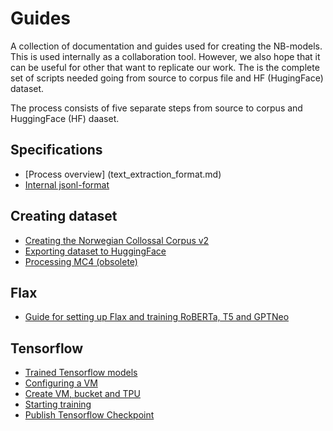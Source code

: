 # Guides
A collection of documentation and guides used for creating the NB-models. This is used internally as a collaboration tool. However, we also hope that it can be useful for other that want to replicate our work. The is the complete set of scripts needed going from source to corpus file and HF (HugingFace) dataset.

The process consists of five separate steps from source to corpus and HuggingFace (HF) daaset.

## Specifications
* [Process overview] (text_extraction_format.md)
* [Internal jsonl-format](text_extraction_format.md)

## Creating dataset
* [Creating the Norwegian Collossal Corpus v2](creating_corpus_v2.md)
* [Exporting dataset to HuggingFace](creating_huggingface_dataset.md)
* [Processing MC4 (obsolete)](prepare_common_crawl.md)

## Flax
* [Guide for setting up Flax and training RoBERTa, T5 and GPTNeo](flax.md)

## Tensorflow
* [Trained Tensorflow models](models_tensorflow.md)
* [Configuring a VM](configure_vm_tensorflow.md)
* [Create VM, bucket and TPU](create_vm_bucket_tpu_tensorflow.md)
* [Starting training](start_training_tensorflow.md)
* [Publish Tensorflow Checkpoint](publish_checkpoint.md)


